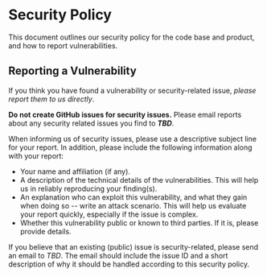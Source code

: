 # Security Policy

This document outlines our security policy for the code base and product, and how to report vulnerabilities.

## Reporting a Vulnerability

If you think you have found a vulnerability or security-related issue, _please report them to us directly_.

**Do not create GitHub issues for security issues.** Please email reports about any security related issues you find to **_TBD_**.

When informing us of security issues, please use a descriptive subject line for your report. In addition, please include the following information along with your report:

- Your name and affiliation (if any).
- A description of the technical details of the vulnerabilities. This will help us in reliably reproducing your finding(s).
- An explanation who can exploit this vulnerability, and what they gain when doing so -- write an attack scenario. This will help us evaluate your report quickly, especially if the issue is complex.
- Whether this vulnerability public or known to third parties. If it is, please provide details.

If you believe that an existing (public) issue is security-related, please send an email to _TBD_. The email should include the issue ID and a short description of why it should be handled according to this security policy.